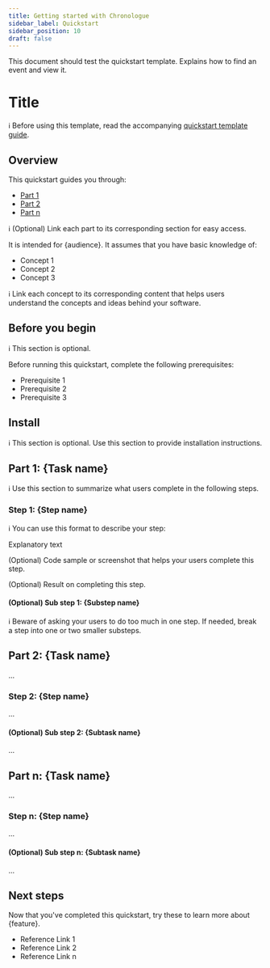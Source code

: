 ```yaml
---
title: Getting started with Chronologue
sidebar_label: Quickstart
sidebar_position: 10
draft: false
---
```


This document should test the quickstart template. 
Explains how to find an event and view it.

# Title

:information_source: Before using this template, read the accompanying [quickstart template guide](https://github.com/thegooddocsproject/templates/blob/dev/quickstarts/quickstart-template-guide.md).

## Overview

This quickstart guides you through:
- [Part 1](#part-1-task-name)
- [Part 2](#part-2-task-name)
- [Part n](#part-n-task-name)

:information_source: (Optional) Link each part to its corresponding section for easy access.

It is intended for {audience}. It assumes that you have basic knowledge of: 
- Concept 1
- Concept 2
- Concept 3 

:information_source: Link each concept to its corresponding content that helps users understand the concepts and ideas behind your software. 

## Before you begin

:information_source: This section is optional.

Before running this quickstart, complete the following prerequisites:

- Prerequisite 1
- Prerequisite 2
- Prerequisite 3
 
## Install

:information_source: This section is optional. Use this section to provide installation instructions.

## Part 1: {Task name}

:information_source: Use this section to summarize what users complete in the following steps.

### Step 1: {Step name}

:information_source: You can use this format to describe your step:  

Explanatory text  

(Optional) Code sample or screenshot that helps your users complete this step.   

(Optional) Result on completing this step. 

#### (Optional) Sub step 1: {Substep name}

:information_source: Beware of asking your users to do too much in one step. If needed, break a step into one or two smaller substeps.

## Part 2: {Task name}

...

### Step 2: {Step name}

...

#### (Optional) Sub step 2: {Subtask name}

...

## Part n: {Task name}

...

### Step n: {Step name}

...

#### (Optional) Sub step n: {Subtask name}

...

## Next steps

Now that you've completed this quickstart, try these to learn more about {feature}. 
- Reference Link 1
- Reference Link 2
- Reference Link n
